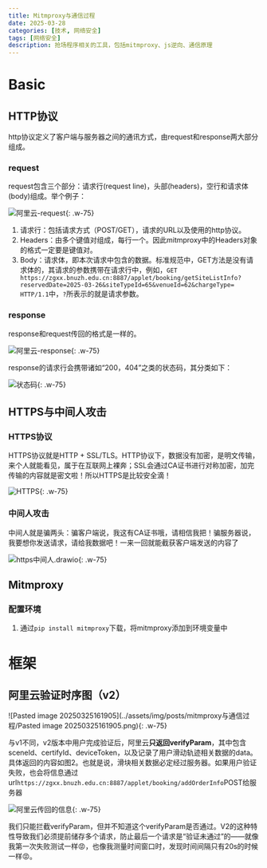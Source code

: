 ```yaml
---
title: Mitmproxy与通信过程
date: 2025-03-28
categories: [技术, 网络安全]
tags: [网络安全]
description: 抢场程序相关的工具，包括mitmproxy、js逆向、通信原理
---
```


# Basic

## HTTP协议

http协议定义了客户端与服务器之间的通讯方式，由request和response两大部分组成。

### request

request包含三个部分：请求行(request line)，头部(headers)，空行和请求体(body)组成。举个例子：

![阿里云-request](../assets/img/posts/mitmproxy与通信过程/阿里云-request.png){: .w-75}

1. 请求行：包括请求方式（POST/GET），请求的URL以及使用的http协议。
2. Headers：由多个键值对组成，每行一个。因此mitmproxy中的Headers对象的格式一定要是键值对。
3. Body：请求体，即本次请求中包含的数据。标准规范中，GET方法是没有请求体的，其请求的参数携带在请求行中，例如，`GET https://zgxx.bnuzh.edu.cn:8887/applet/booking/getSiteListInfo?reservedDate=2025-03-26&siteTypeId=65&venueId=62&chargeType= HTTP/1.1`中，`?`所表示的就是请求参数。

### response

response和request传回的格式是一样的。

![阿里云-response](../assets/img/posts/mitmproxy与通信过程/阿里云-response-4294553.png){: .w-75}

response的请求行会携带诸如“200，404”之类的状态码，其分类如下：

![状态码](../assets/img/posts/mitmproxy与通信过程/状态码.png){: .w-75}

## HTTPS与中间人攻击

### HTTPS协议

HTTPS协议就是HTTP + SSL/TLS。HTTP协议下，数据没有加密，是明文传输，来个人就能看见，属于在互联网上裸奔；SSL会通过CA证书进行对称加密，加完传输的内容就是密文啦！所以HTTPS是比较安全滴！

![HTTPS](../assets/img/posts/mitmproxy与通信过程/HTTPS.png){: .w-75}

### 中间人攻击

中间人就是骗两头：骗客户端说，我这有CA证书哦，请相信我把！骗服务器说，我要想你发送请求，请给我数据吧！一来一回就能截获客户端发送的内容了

![https中间人.drawio](../assets/img/posts/mitmproxy与通信过程/https中间人.drawio.png){: .w-75}

## Mitmproxy

### 配置环境

1. 通过`pip install mitmproxy`下载，将mitmproxy添加到环境变量中



#  框架

## 阿里云验证时序图（v2）



![Pasted image 20250325161905](../assets/img/posts/mitmproxy与通信过程/Pasted image 20250325161905.png){: .w-75}

与v1不同，v2版本中用户完成验证后，阿里云**只返回verifyParam**，其中包含sceneId、certifyId、deviceToken，以及记录了用户滑动轨迹相关数据的data。具体返回的内容如图2。也就是说，滑块相关数据必定经过服务器。如果用户验证失败，也会将信息通过url`https://zgxx.bnuzh.edu.cn:8887/applet/booking/addOrderInfo`POST给服务器

![阿里云传回的信息](../assets/img/posts/mitmproxy与通信过程/阿里云传回的信息.png){: .w-75}



​	我们只能拦截verifyParam，但并不知道这个verifyParam是否通过。V2的这种特性导致我们必须提前储存多个请求，防止最后一个请求是“验证未通过”的——就像我第一次失败测试一样😡，也像我测量时间窗口时，发现时间间隔只有20s的时候一样😡。 



######















